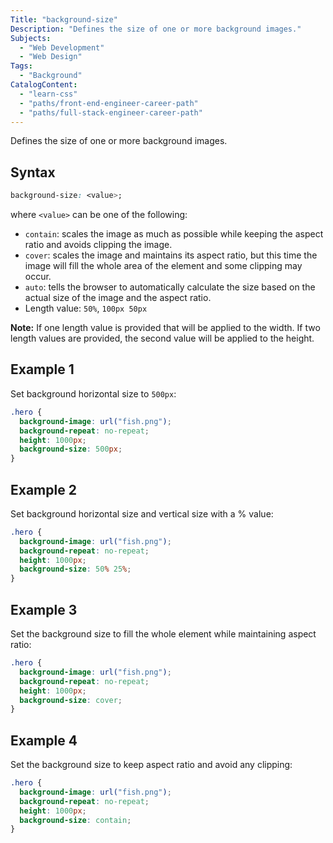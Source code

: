 ```yaml
---
Title: "background-size"
Description: "Defines the size of one or more background images."
Subjects:
  - "Web Development"
  - "Web Design"
Tags:
  - "Background"
CatalogContent:
  - "learn-css"
  - "paths/front-end-engineer-career-path"
  - "paths/full-stack-engineer-career-path"
---
```


Defines the size of one or more background images.

## Syntax

```css
background-size: <value>;
```

where `<value>` can be one of the following:

- `contain`: scales the image as much as possible while keeping the aspect ratio and avoids clipping the image.
- `cover`: scales the image and maintains its aspect ratio, but this time the image will fill the whole area of the element and some clipping may occur.
- `auto`: tells the browser to automatically calculate the size based on the actual size of the image and the aspect ratio.
- Length value: `50%`, `100px 50px`

**Note:** If one length value is provided that will be applied to the width. If two length values are provided, the second value will be applied to the height.

## Example 1

Set background horizontal size to `500px`:

```css
.hero {
  background-image: url("fish.png");
  background-repeat: no-repeat;
  height: 1000px;
  background-size: 500px;
}
```

## Example 2

Set background horizontal size and vertical size with a % value:

```css
.hero {
  background-image: url("fish.png");
  background-repeat: no-repeat;
  height: 1000px;
  background-size: 50% 25%;
}
```

## Example 3

Set the background size to fill the whole element while maintaining aspect ratio:

```css
.hero {
  background-image: url("fish.png");
  background-repeat: no-repeat;
  height: 1000px;
  background-size: cover;
}
```

## Example 4

Set the background size to keep aspect ratio and avoid any clipping:

```css
.hero {
  background-image: url("fish.png");
  background-repeat: no-repeat;
  height: 1000px;
  background-size: contain;
}
```
